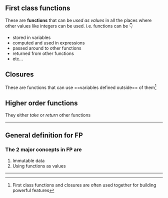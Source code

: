 ## First class functions
These are **functions** that can be _used as values_ in all the places where other values like integers can be used.
i.e. functions can be 👇
- stored in variables
- computed and used in expressions
- passed around to other functions
- returned from other functions
- etc...
## Closures
These are functions that can use ==variables defined outside== of them[^fcf+c]
## Higher order functions
They either *take* or *return* other functions

---
## General definition for FP
### The 2 major concepts in FP are
1. Immutable data
2. Using functions as values

---
[^fcf+c]: First class functions and closures are often used together for building powerful features
